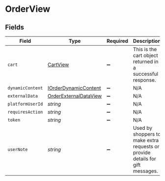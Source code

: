 # OrderView


## Fields

| Field                                                                         | Type                                                                          | Required                                                                      | Description                                                                   |
| ----------------------------------------------------------------------------- | ----------------------------------------------------------------------------- | ----------------------------------------------------------------------------- | ----------------------------------------------------------------------------- |
| `cart`                                                                        | [CartView](../../models/shared/cartview.md)                                   | :heavy_minus_sign:                                                            | This is the cart object returned in a successful response.                    |
| `dynamicContent`                                                              | [IOrderDynamicContent](../../models/shared/iorderdynamiccontent.md)           | :heavy_minus_sign:                                                            | N/A                                                                           |
| `externalData`                                                                | [OrderExternalDataView](../../models/shared/orderexternaldataview.md)         | :heavy_minus_sign:                                                            | N/A                                                                           |
| `platformUserId`                                                              | *string*                                                                      | :heavy_minus_sign:                                                            | N/A                                                                           |
| `requiresAction`                                                              | *string*                                                                      | :heavy_minus_sign:                                                            | N/A                                                                           |
| `token`                                                                       | *string*                                                                      | :heavy_minus_sign:                                                            | N/A                                                                           |
| `userNote`                                                                    | *string*                                                                      | :heavy_minus_sign:                                                            | Used by shoppers to make extra requests or provide details for gift messages. |